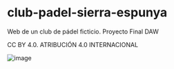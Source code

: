 # club-padel-sierra-espunya
Web de un club de pádel ficticio. Proyecto Final DAW

CC BY 4.0. ATRIBUCIÓN 4.0 INTERNACIONAL

![image](https://github.com/pablorm20/club-padel-sierra-espunya/assets/172119548/3a140bb6-11e2-4feb-9ed9-626ec630aa5a)
